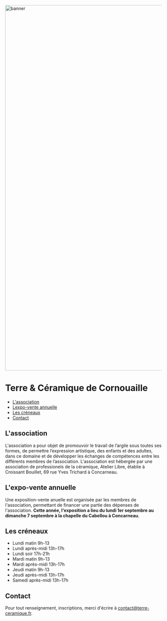 <img width="4492" height="1172" alt="banner" src="https://github.com/user-attachments/assets/4d23aaba-ca14-4ae7-98ad-9a3379adfa22" />

# Terre & Céramique de Cornouaille

- [L'association](#lassociation)
- [Lexpo-vente annuelle](#lexpo-vente-annuelle)
- [Les créneaux](#les-créneaux)
- [Contact](#contact)

## L'association

L'association a pour objet de promouvoir le travail de l’argile sous toutes ses formes, de permettre l’expression artistique, des enfants et des adultes, dans ce domaine et de développer les échanges de compétences entre les différents membres de l’association. L'association est hébergée par une association de professionels de la céramique, Atelier Libre, établie à Croissant Bouillet, 69 rue Yves Trichard à Concarneau.

## L'expo-vente annuelle

Une exposition-vente anuelle est organisée par les membres de l'association, permettant de financer une partie des dépenses de l'association. **Cette année, l'exposition a lieu du lundi 1er septembre au dimanche 7 septembre à la chapelle du Cabellou à Concarneau.**

## Les créneaux

- Lundi matin 9h-13
- Lundi après-midi 13h-17h
- Lundi soir 17h-21h
- Mardi matin 9h-13
- Mardi après-midi 13h-17h
- Jeudi matin 9h-13
- Jeudi après-midi 13h-17h
- Samedi après-midi 13h-17h

## Contact

Pour tout renseignement, inscriptions, merci d'écrire à [contact@terre-ceramique.fr](mailto:contact@terre-ceramique.fr).
